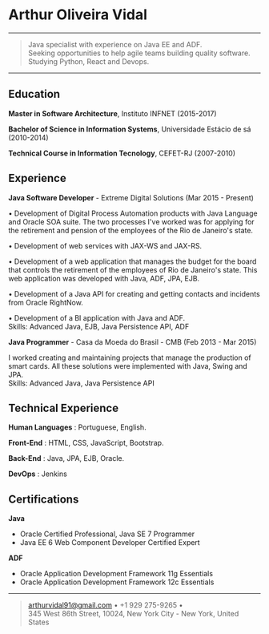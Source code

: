 Arthur Oliveira Vidal
============

----

>  Java specialist with experience on Java EE and ADF.    
   Seeking opportunities to help agile teams building quality software.    
   Studying Python, React and Devops.

----

Education
---------

**Master in Software Architecture**, Instituto INFNET (2015-2017)

**Bachelor of Science in Information Systems**, Universidade Estácio de sá (2010-2014)

**Technical Course in Information Tecnology**, CEFET-RJ (2007-2010)


Experience
----------

**Java Software Developer** - Extreme Digital Solutions (Mar 2015 - Present)

• Development of Digital Process Automation products with Java Language and Oracle SOA suite.
The two processes I've worked was for applying for the retirement and pension of the employees of the Rio de Janeiro's state.

• Development of web services with JAX-WS and JAX-RS. 

• Development of a web application that manages the budget for the board that controls the retirement of the employees of Rio de Janeiro's state. 
This web application was developed with Java, ADF, JPA, EJB.

• Development of a Java API for creating and getting contacts and incidents from Oracle RightNow.

• Development of a BI application with Java and ADF.            
Skills: Advanced Java, EJB, Java Persistence API, ADF    	
        
**Java Programmer** - Casa da Moeda do Brasil - CMB (Feb 2013 - Mar 2015)

I worked creating and maintaining projects that manage the production of smart cards.
All these solutions were implemented with Java, Swing and JPA.    	
Skills: Advanced Java, Java Persistence API   

Technical Experience
--------------------

**Human Languages** :  Portuguese, English.    

**Front-End** :   HTML, CSS, JavaScript, Bootstrap.    

**Back-End** :   Java, JPA, EJB, Oracle.

**DevOps** :   Jenkins


Certifications
----------------------------------------

**Java**

* Oracle Certified Professional, Java SE 7 Programmer
* Java EE 6 Web Component Developer Certified Expert

**ADF**

* Oracle Application Development Framework 11g Essentials
* Oracle Application Development Framework 12c Essentials

----

> arthurvidal91@gmail.com • +1 929 275-9265 •    
> 345 West 86th Street, 10024, New York City - New York, United States 
